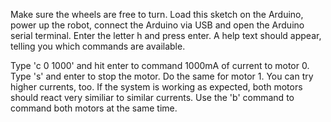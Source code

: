 Make sure the wheels are free to turn. Load this sketch on the Arduino, power up the robot, connect the Arduino via USB and open the Arduino serial terminal. Enter the letter h and press enter. A help text should appear, telling you which commands are available. 

Type 'c 0 1000' and hit enter to command 1000mA of current to motor 0. Type 's' and enter to stop the motor. Do the same for motor 1. You can try higher currents, too. If the system is working as expected, both motors should react very similiar to similar currents. Use the 'b' command to command both motors at the same time.
